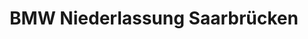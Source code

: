 ---
title: "BMW Niederlassung Saarbrücken"
url: /saarbruecken/bmw-niederlassung-saarbruecken/
shop: Autohaus
---